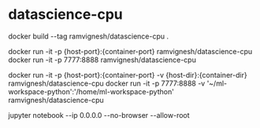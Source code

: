 # datascience-cpu

docker build --tag ramvignesh/datascience-cpu .

docker run -it -p {host-port}:{container-port} ramvignesh/datascience-cpu <br/>
docker run -it -p 7777:8888 ramvignesh/datascience-cpu


docker run -it -p {host-port}:{container-port} -v {host-dir}:{container-dir} ramvignesh/datascience-cpu
docker run -it -p 7777:8888 -v '~/ml-workspace-python':'/home/ml-workspace-python' ramvignesh/datascience-cpu


jupyter notebook --ip 0.0.0.0  --no-browser --allow-root
